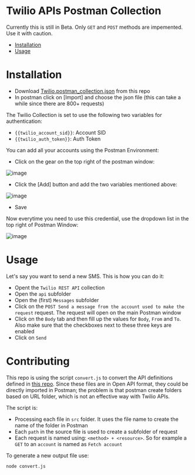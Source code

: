 # Twilio APIs Postman Collection

Currently this is still in Beta. Only `GET` and `POST` methods are impemented. Use it with caution. 

* [Installation](#Installation) 
* [Usage](#Usage)

# Installation 

* Download [Twilio.postman_collection.json](https://github.com/vernig/twilio-postman-collection/raw/master/Twilio.postman_collection.json) from this repo
* In postman click on [Import] and choose the json file (this can take a while since there are 800+ requests)

The Twilio Collection is set to use the following two variables for authentication:
* `{{twilio_account_sid}}`: Account SID
* `{{twilio_auth_token}}`: Auth Token

You can add all your accounts using the Postman Environment: 

* Click on the gear on the top right of the postman window: 

![image](https://user-images.githubusercontent.com/54728384/71095280-383b8780-21a4-11ea-9168-4e77481e2235.png)

* Click the [Add] button and add the two variables mentioned above: 


![image](https://user-images.githubusercontent.com/54728384/71095378-65883580-21a4-11ea-95f3-4d9d8e145833.png)

* Save

Now everytime you need to use this credential, use the dropdown list in the top right of Postman Window: 

![image](https://user-images.githubusercontent.com/54728384/71095523-aaac6780-21a4-11ea-84eb-ebb19cec6294.png)

# Usage

Let's say you want to send a new SMS. This is how you can do it: 

* Opent the `Twilio REST API` collection
* Open the `api` subfolder
* Open the (first) `Messages` subfolder 
* Click on the `POST Send a message from the account used to make the request` request. The request will open on the main Postman window
* Click on the `Body` tab and then fill up the values for `Body`, `From` and `To`. Also make sure that the checkboxes next to these three keys are enabled
* Click on `Send`

# Contributing

This repo is using the script `convert.js` to convert the API definitions defined in [this repo](https://github.com/twilio/twilio-cli-core/tree/master/src/services/twilio-api). Since these files are in Open API format, they could be directly imported in Postman; the problem is that postman create folders based on URL folder, which is not an effective way with Twilio APIs. 

The script is: 
* Processing each file in `src` folder. It uses the file name to create the name of the folder in Postman 
* Each `path` in the source file is used to create a subfolder of request 
* Each request is named using: `<method> + <resource>`. So for example a `GET` to an `account` is named as `Fetch account`

To generate a new output file use: 
```
node convert.js
```
